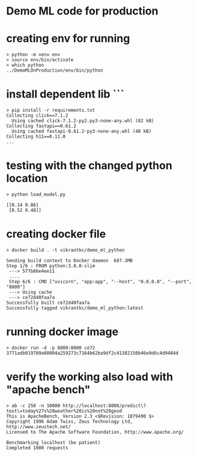 # Demo ML code for production 


# creating env for running 
```
> python -m venv env 
> source env/bin/activate
> which python  
../DemoMLOnProduction/env/bin/python
```

# install dependent lib ```
```
> pip install -r requirements.txt
Collecting click==7.1.2 
  Using cached click-7.1.2-py2.py3-none-any.whl (82 kB) 
Collecting fastapi==0.61.2 
  Using cached fastapi-0.61.2-py3-none-any.whl (48 kB) 
Collecting h11==0.11.0 
...
```


# testing with the changed python location 
```
> python load_model.py

[[0.14 0.86] 
 [0.52 0.48]]
 ```

# creating docker file 
```
> docker build . -t vikrantkc/demo_ml_python 

Sending build context to Docker daemon  687.3MB 
Step 1/6 : FROM python:3.8.0-slim 
 ---> 577b86e4ee11 
 .... 
 Step 6/6 : CMD ["uvicorn", "app:app", "--host", "0.0.0.0", "--port", "8000"] 
 ---> Using cache 
 ---> ce72d40faa7a 
Successfully built ce72d40faa7a 
Successfully tagged vikrantkc/demo_ml_python:latest 
```

# running docker image

```
> docker run -d -p 8000:8000 ce72
3771adb019789a00004a259273c7164b62ba9df2c41382150b46e9d6c4d9484d

```
# verify the working  also load with "apache bench" 
```
> ab -c 250 -n 10000 http://localhost:8000/predict\?text\=today%27s%20weather%20is%20not%20good
This is ApacheBench, Version 2.3 <$Revision: 1879490 $>
Copyright 1996 Adam Twiss, Zeus Technology Ltd, http://www.zeustech.net/
Licensed to The Apache Software Foundation, http://www.apache.org/

Benchmarking localhost (be patient)
Completed 1000 requests
```







